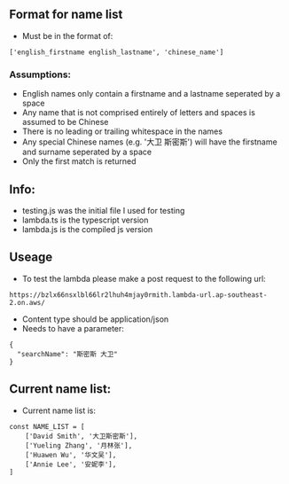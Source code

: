 ## Format for name list
* Must be in the format of:
``` 
['english_firstname english_lastname', 'chinese_name']
```

### Assumptions:
* English names only contain a firstname and a lastname seperated by a space
* Any name that is not comprised entirely of letters and spaces is assumed to be Chinese
* There is no leading or trailing whitespace in the names 
* Any special Chinese names (e.g. '大卫 斯密斯') will have the firstname and surname seperated by a space
* Only the first match is returned

## Info:
* testing.js was the initial file I used for testing
* lambda.ts is the typescript version
* lambda.js is the compiled js version

## Useage
* To test the lambda please make a post request to the following url:
```
https://bzlx66nsxlbl66lr2lhuh4mjay0rmith.lambda-url.ap-southeast-2.on.aws/
```
* Content type should be application/json
* Needs to have a parameter:
```
{
  "searchName": "斯密斯 大卫"
}
```

## Current name list:
* Current name list is:
```
const NAME_LIST = [
    ['David Smith', '大卫斯密斯'],
    ['Yueling Zhang', '月林张'],
    ['Huawen Wu', '华文吴'],
    ['Annie Lee', '安妮李'],
]
```